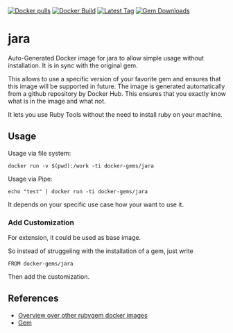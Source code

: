 [![Docker pulls](https://img.shields.io/docker/pulls/rubygem/jara.svg)](https://hub.docker.com/r/rubygem/jara/)
[![Docker Build](https://img.shields.io/docker/automated/rubygem/jara.svg)](https://hub.docker.com/r/rubygem/jara/)
[![Latest Tag](https://img.shields.io/github/tag/docker-rubygem/jara.svg)](https://hub.docker.com/r/rubygem/jara/)
[![Gem Downloads](https://img.shields.io/gem/dt/jara.svg)](https://rubygems.org/gems/jara/)
# jara

Auto-Generated Docker image for jara to allow simple usage without installation.
It is in sync with the original gem.

This allows to use a specific version of your favorite gem and ensures that this image will be supported in future.
The image is generated automatically from a github repository by Docker Hub.
This ensures that you exactly know what is in the image and what not.

It lets you use Ruby Tools without the need to install ruby on your machine.

## Usage

Usage via file system:

`docker run -v $(pwd):/work -ti docker-gems/jara`

Usage via Pipe:

`echo "test" | docker run -ti docker-gems/jara`

It depends on your specific use case how your want to use it.

### Add Customization

For extension, it could be used as base image.

So instead of struggeling with the installation of a gem, just write

`FROM docker-gems/jara`

Then add the customization.

## References

 - [Overview over other rubygem docker images](https://github.com/thinkbot/docker-rubygem)
 - [Gem](https://rubygems.org/gems/jara/)

